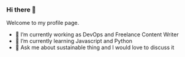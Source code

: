 ### Hi there 👋

Welcome to my profile page.

- 🔭 I’m currently working as DevOps and Freelance Content Writer
- 🌱 I’m currently learning Javascript and Python
- 💬 Ask me about sustainable thing and I would love to discuss it

<!--
**bonagus/bonagus** is a ✨ _special_ ✨ repository because its `README.md` (this file) appears on your GitHub profile.

Here are some ideas to get you started:

- 🔭 I’m currently working on ...
- 🌱 I’m currently learning ...
- 👯 I’m looking to collaborate on ...
- 🤔 I’m looking for help with ...
- 💬 Ask me about ...
- 📫 How to reach me: ...
- 😄 Pronouns: ...
- ⚡ Fun fact: ...
-->
